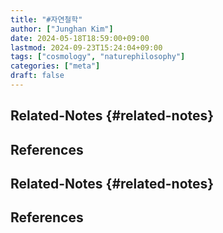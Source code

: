 ```yaml
---
title: "#자연철학"
author: ["Junghan Kim"]
date: 2024-05-18T18:59:00+09:00
lastmod: 2024-09-23T15:24:04+09:00
tags: ["cosmology", "naturephilosophy"]
categories: ["meta"]
draft: false
---
```


<!--more-->


## Related-Notes {#related-notes}

## References

<style>.csl-entry{text-indent: -1.5em; margin-left: 1.5em;}</style><div class="csl-bib-body">
</div>


## Related-Notes {#related-notes}

## References

<style>.csl-entry{text-indent: -1.5em; margin-left: 1.5em;}</style><div class="csl-bib-body">
</div>
